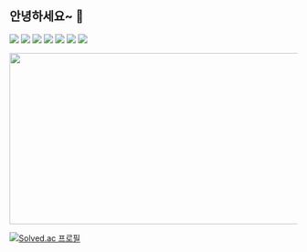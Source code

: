 ## 안녕하세요~ 👋

<!--
**NoeyhOj/NoeyhOj** is a ✨ _special_ ✨ repository because its `README.md` (this file) appears on your GitHub profile.

Here are some ideas to get you started:

- 🔭 I’m currently working on ...
- 🌱 I’m currently learning ...
- 👯 I’m looking to collaborate on ...
- 🤔 I’m looking for help with ...
- 💬 Ask me about ...
- 📫 How to reach me: ...
- 😄 Pronouns: ...
- ⚡ Fun fact: ...
-->
<div>
  <img src="https://img.shields.io/badge/Python-3776AB.svg?&logo=Python&logoColor=white">
  <img src="https://img.shields.io/badge/Pytorch-EE4C2C?&logo=pytorch&logoColor=white">
  <img src="https://img.shields.io/badge/Anaconda-44A833?&logo=anaconda&logoColor=white">
  <img src="https://img.shields.io/badge/Google Colab-F9AB00?&logo=googlecolab&logoColor=white">
  <img src="https://img.shields.io/badge/Google Cloud-4285F4?&logo=googlecloud&logoColor=white">
  <img src="https://img.shields.io/badge/Java-007396?&logo=OpenJDK&logoColor=white">
  <img src="https://img.shields.io/badge/Android Studio-3DDC84?&logo=androidstudio&logoColor=white">
</div>



<a href="https://www.solve-nyang.com"><img src="https://api.solve-nyang.com/compose/dryzero0" width="600" height="300"/></a>

[![Solved.ac
프로필](http://mazassumnida.wtf/api/v2/generate_badge?boj=dryzero0)](https://solved.ac/dryzero0)
